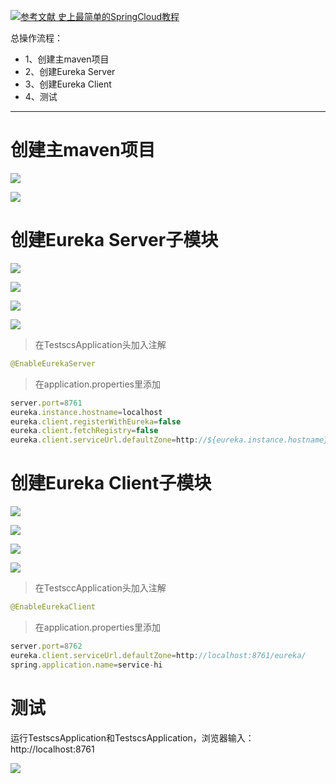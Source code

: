 [![](https://img.shields.io/badge/参考文献-史上最简单的SpringCloud教程-yellow.svg "参考文献 史上最简单的SpringCloud教程")](https://blog.csdn.net/forezp/column/info/15197/3)

总操作流程：
- 1、创建主maven项目
- 2、创建Eureka Server
- 3、创建Eureka Client
- 4、测试

***
# 创建主maven项目

![](image/1-1.png)

![](image/1-2.png)

# 创建Eureka Server子模块

![](image/1-3.png)

![](image/1-4.png)

![](image/1-5.png)

![](image/1-6.png)

> 在TestscsApplication头加入注解
```java
@EnableEurekaServer
```

> 在application.properties里添加

```js
server.port=8761
eureka.instance.hostname=localhost
eureka.client.registerWithEureka=false
eureka.client.fetchRegistry=false
eureka.client.serviceUrl.defaultZone=http://${eureka.instance.hostname}:${server.port}/eureka/


```

# 创建Eureka Client子模块

![](image/1-3.png)

![](image/1-4.png)

![](image/1-7.png)

![](image/1-6.png)

> 在TestsccApplication头加入注解
```java
@EnableEurekaClient
```

> 在application.properties里添加

```js
server.port=8762
eureka.client.serviceUrl.defaultZone=http://localhost:8761/eureka/
spring.application.name=service-hi

```

# 测试

运行TestscsApplication和TestscsApplication，浏览器输入：http://localhost:8761

![](image/1-8.png)